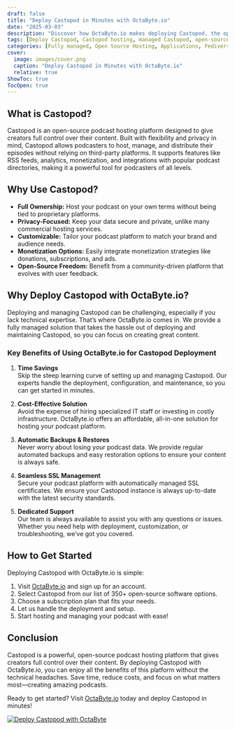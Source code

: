 ```yaml
---
draft: false
title: "Deploy Castopod in Minutes with OctaByte.io"
date: "2025-03-03"
description: "Discover how OctaByte.io makes deploying Castopod, the open-source podcast hosting platform, effortless. Save time, reduce costs, and enjoy fully managed services with automatic backups, SSL management, and expert support."
tags: [Deploy Castopod, Castopod hosting, managed Castopod, open-source podcast hosting, OctaByte, podcast hosting solutions, managed open-source software, Castopod deployment, podcast platform, managed IT services]
categories: [Fully managed, Open Source Hosting, Applications, Fediverse]
cover:
  image: images/cover.png
  caption: "Deploy Castopod in Minutes with OctaByte.io"
  relative: true
ShowToc: true
TocOpen: true
---
```



## What is Castopod?

Castopod is an open-source podcast hosting platform designed to give creators full control over their content. Built with flexibility and privacy in mind, Castopod allows podcasters to host, manage, and distribute their episodes without relying on third-party platforms. It supports features like RSS feeds, analytics, monetization, and integrations with popular podcast directories, making it a powerful tool for podcasters of all levels.

## Why Use Castopod?

- **Full Ownership:** Host your podcast on your own terms without being tied to proprietary platforms.  
- **Privacy-Focused:** Keep your data secure and private, unlike many commercial hosting services.  
- **Customizable:** Tailor your podcast platform to match your brand and audience needs.  
- **Monetization Options:** Easily integrate monetization strategies like donations, subscriptions, and ads.  
- **Open-Source Freedom:** Benefit from a community-driven platform that evolves with user feedback.  

## Why Deploy Castopod with OctaByte.io?

Deploying and managing Castopod can be challenging, especially if you lack technical expertise. That’s where OctaByte.io comes in. We provide a fully managed solution that takes the hassle out of deploying and maintaining Castopod, so you can focus on creating great content.

### Key Benefits of Using OctaByte.io for Castopod Deployment

1. **Time Savings**  
   Skip the steep learning curve of setting up and managing Castopod. Our experts handle the deployment, configuration, and maintenance, so you can get started in minutes.

2. **Cost-Effective Solution**  
   Avoid the expense of hiring specialized IT staff or investing in costly infrastructure. OctaByte.io offers an affordable, all-in-one solution for hosting your podcast platform.

3. **Automatic Backups & Restores**  
   Never worry about losing your podcast data. We provide regular automated backups and easy restoration options to ensure your content is always safe.

4. **Seamless SSL Management**  
   Secure your podcast platform with automatically managed SSL certificates. We ensure your Castopod instance is always up-to-date with the latest security standards.

5. **Dedicated Support**  
   Our team is always available to assist you with any questions or issues. Whether you need help with deployment, customization, or troubleshooting, we’ve got you covered.

## How to Get Started

Deploying Castopod with OctaByte.io is simple:  

1. Visit [OctaByte.io](https://octabyte.io) and sign up for an account.  
2. Select Castopod from our list of 350+ open-source software options.  
3. Choose a subscription plan that fits your needs.  
4. Let us handle the deployment and setup.  
5. Start hosting and managing your podcast with ease!  

## Conclusion

Castopod is a powerful, open-source podcast hosting platform that gives creators full control over their content. By deploying Castopod with OctaByte.io, you can enjoy all the benefits of this platform without the technical headaches. Save time, reduce costs, and focus on what matters most—creating amazing podcasts.  

Ready to get started? Visit [OctaByte.io](https://octabyte.io) today and deploy Castopod in minutes!

[![Deploy Castopod with OctaByte](/images/deploy-on-octabyte.png)](https://octabyte.io/fully-managed-open-source-services/applications/fediverse/castopod)